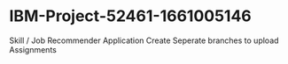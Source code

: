 # IBM-Project-52461-1661005146
Skill / Job Recommender Application
Create Seperate branches to upload Assignments
